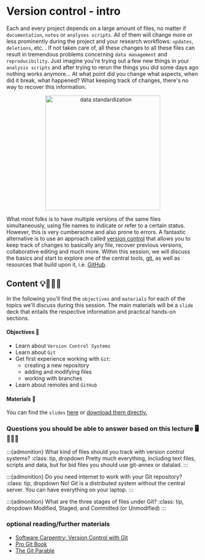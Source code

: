 # Version control - intro

Each and every project depends on a large amount of files, no matter if `documentation`, `notes` or `analyses scripts`. All of them will change more or less prominently during the project and your research workflows: `updates`, `deletions`, etc. . If not taken care of, all these changes to all these files can result in tremendous problems concerning `data management` and `reproducibility`. Just imagine you're trying out a few new things in your `analysis scripts` and after trying to rerun the things you did some days ago nothing works anymore... At what point did you change what aspects, when did it break, what happened? What keeping track of changes, there's no way to recover this information.

<center>
<img src="https://pbs.twimg.com/media/EiG-dwJVkAA-J0L.jpg" alt="data standardization" style="height: 300px;">
</center>

What most folks is to have multiple versions of the same files simultaneously, using file names to indicate or refer to a certain status. However, this is very cumbersome and also prone to errors. A fantastic alternative is to use an approach called [version control](https://en.wikipedia.org/wiki/Version_control) that allows you to keep track of changes to basically any file, recover previous versions, collaborative editing and much more. Within this session, we will discuss the basics and start to explore one of the central tools, [git](https://en.wikipedia.org/wiki/Git), as well as resources that build upon it, i.e. [GitHub](https://github.com/).  


## Content 💡👩🏽‍🏫  

In the following you'll find the `objectives` and `materials` for each of the topics we'll discuss during this session. The main materials will be a `slide` deck that entails the respective information and practical hands-on sections.

#### Objectives 📍
- Learn about `Version Control Systems`
- Learn about `Git`
- Get first experience working with `Git`:
    - creating a new repository
    - adding and modifying files
    - working with branches
- Learn about remotes and `GitHub`

#### Materials 📓

You can find the `slides` [here](https://www.dropbox.com/s/xgey7kau40l397v/EuropeReproNim-Git.pdf?dl=0) or [download them directly.](https://www.dropbox.com/s/xgey7kau40l397v/EuropeReproNim-Git.pdf?dl=1)

### Questions you should be able to answer based on this lecture 🖥️✍🏽📖

:::{admonition} What kind of files should you track with version control systems?
:class: tip, dropdown
Pretty much everything, including text files, scripts and data, but for bid files you should use git-annex or datalad.
:::

:::{admonition} Do you need internet to work with your Git repository?
:class: tip, dropdown
No! Git is a distributed system without the central server. You can have everything on your laptop.
:::


:::{admonition} What are the three stages of files under Git?
:class: tip, dropdown
Modified, Staged, and Committed (or Unmodified)
:::



### optional reading/further materials

- [Software Carpentry: Version Control with Git](https://swcarpentry.github.io/git-novice/)
- [Pro Git Book](https://git-scm.com/book/en/v2)
- [The Git Parable](https://tom.preston-werner.com/2009/05/19/the-git-parable.html)